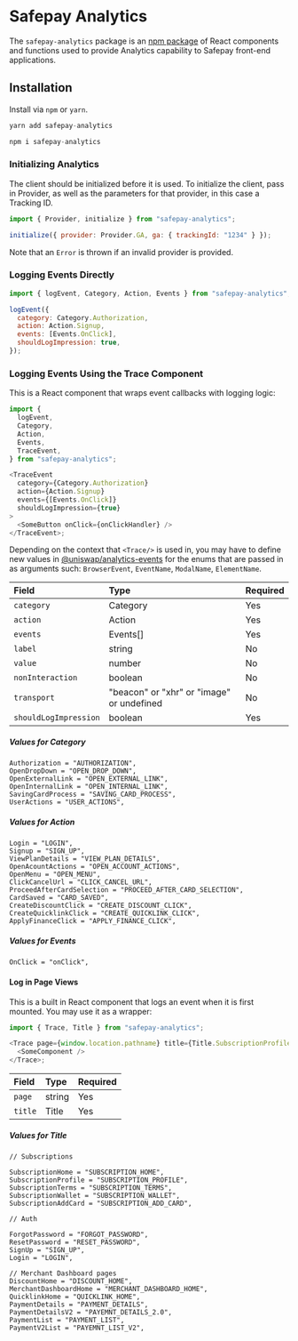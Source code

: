 # Safepay Analytics

The `safepay-analytics` package is an [npm package](https://www.npmjs.com/package/safepay-analytics) of React components and functions used to provide Analytics capability to Safepay front-end applications.

## Installation

Install via `npm` or `yarn`.

```js
yarn add safepay-analytics
```

```js
npm i safepay-analytics
```

### Initializing Analytics

The client should be initialized before it is used. To initialize the client, pass in Provider, as well as the parameters for that provider, in this case a Tracking ID.

```js
import { Provider, initialize } from "safepay-analytics";

initialize({ provider: Provider.GA, ga: { trackingId: "1234" } });
```

Note that an `Error` is thrown if an invalid provider is provided.

### Logging Events Directly

```js
import { logEvent, Category, Action, Events } from "safepay-analytics";

logEvent({
  category: Category.Authorization,
  action: Action.Signup,
  events: [Events.OnClick],
  shouldLogImpression: true,
});
```

### Logging Events Using the Trace Component

This is a React component that wraps event callbacks with logging logic:

```js
import {
  logEvent,
  Category,
  Action,
  Events,
  TraceEvent,
} from "safepay-analytics";

<TraceEvent
  category={Category.Authorization}
  action={Action.Signup}
  events={[Events.OnClick]}
  shouldLogImpression={true}
>
  <SomeButton onClick={onClickHandler} />
</TraceEvent>;
```

Depending on the context that `<Trace/>` is used in, you may have to define new values in [@uniswap/analytics-events](https://www.npmjs.com/package/@uniswap/analytics-events) for the enums that are passed in as arguments such: `BrowserEvent`, `EventName`, `ModalName`, `ElementName`.

| Field                 | Type                                      | Required |
| :-------------------- | :---------------------------------------- | -------- |
| `category`            | Category                                  | Yes      |
| `action`              | Action                                    | Yes      |
| `events`              | Events[]                                  | Yes      |
| `label`               | string                                    | No       |
| `value`               | number                                    | No       |
| `nonInteraction`      | boolean                                   | No       |
| `transport`           | "beacon" or "xhr" or "image" or undefined | No       |
| `shouldLogImpression` | boolean                                   | Yes      |

##### Values for Category

```
Authorization = "AUTHORIZATION",
OpenDropDown = "OPEN_DROP_DOWN",
OpenExternalLink = "OPEN_EXTERNAL_LINK",
OpenInternalLink = "OPEN_INTERNAL_LINK",
SavingCardProcess = "SAVING_CARD_PROCESS",
UserActions = "USER_ACTIONS",
```

##### Values for Action

```
Login = "LOGIN",
Signup = "SIGN_UP",
ViewPlanDetails = "VIEW_PLAN_DETAILS",
OpenAcountActions = "OPEN_ACCOUNT_ACTIONS",
OpenMenu = "OPEN_MENU",
ClickCancelUrl = "CLICK_CANCEL_URL",
ProceedAfterCardSelection = "PROCEED_AFTER_CARD_SELECTION",
CardSaved = "CARD_SAVED",
CreateDiscountClick = "CREATE_DISCOUNT_CLICK",
CreateQuicklinkClick = "CREATE_QUICKLINK_CLICK",
ApplyFinanceClick = "APPLY_FINANCE_CLICK",
```

##### Values for Events

```
OnClick = "onClick",
```

#### Log in Page Views

This is a built in React component that logs an event when it is first mounted. You may use it as a wrapper:

```js
import { Trace, Title } from "safepay-analytics";

<Trace page={window.location.pathname} title={Title.SubscriptionProfile}>
  <SomeComponent />
</Trace>;
```

| Field   | Type   | Required |
| :------ | :----- | -------- |
| `page`  | string | Yes      |
| `title` | Title  | Yes      |

##### Values for Title

```
// Subscriptions

SubscriptionHome = "SUBSCRIPTION_HOME",
SubscriptionProfile = "SUBSCRIPTION_PROFILE",
SubscriptionTerms = "SUBSCRIPTION_TERMS",
SubscriptionWallet = "SUBSCRIPTION_WALLET",
SubscriptionAddCard = "SUBSCRIPTION_ADD_CARD",

// Auth

ForgotPassword = "FORGOT_PASSWORD",
ResetPassword = "RESET_PASSWORD",
SignUp = "SIGN_UP",
Login = "LOGIN",

// Merchant Dashboard pages
DiscountHome = "DISCOUNT_HOME",
MerchantDashboardHome = "MERCHANT_DASHBOARD_HOME",
QuicklinkHome = "QUICKLINK_HOME",
PaymentDetails = "PAYMENT_DETAILS",
PaymentDetailsV2 = "PAYEMNT_DETAILS_2.0",
PaymentList = "PAYMENT_LIST",
PaymentV2List = "PAYEMNT_LIST_V2",

```
